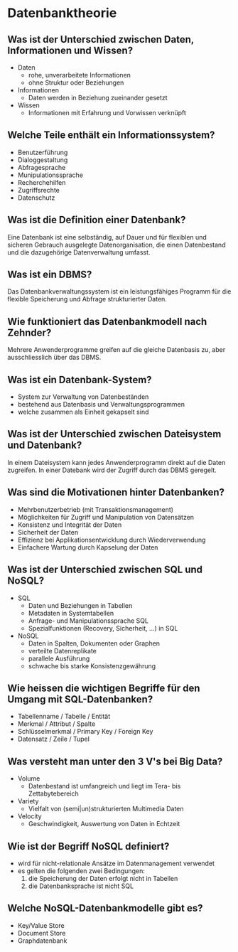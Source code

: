 # Datenbanktheorie

## Was ist der Unterschied zwischen Daten, Informationen und Wissen?
* Daten
    * rohe, unverarbeitete Informationen
    * ohne Struktur oder Beziehungen
* Informationen
    * Daten werden in Beziehung zueinander gesetzt
* Wissen
    * Informationen mit Erfahrung und Vorwissen verknüpft

## Welche Teile enthält ein Informationssystem?
* Benutzerführung
* Dialoggestaltung
* Abfragesprache
* Munipulationssprache
* Recherchehilfen
* Zugriffsrechte
* Datenschutz

## Was ist die Definition einer Datenbank?
Eine Datenbank ist eine selbständig, auf Dauer und für flexiblen
und sicheren Gebrauch ausgelegte Datenorganisation, die einen
Datenbestand und die dazugehörige Datenverwaltung umfasst.

## Was ist ein DBMS?
Das Datenbankverwaltungssystem ist ein leistungsfähiges Programm
für die flexible Speicherung und Abfrage strukturierter Daten.

## Wie funktioniert das Datenbankmodell nach Zehnder?
Mehrere Anwenderprogramme greifen auf die gleiche Datenbasis zu,
aber ausschliesslich über das DBMS.

## Was ist ein Datenbank-System?
 * System zur Verwaltung von Datenbeständen
 * bestehend aus Datenbasis und Verwaltungsprogrammen
 * welche zusammen als Einheit gekapselt sind

## Was ist der Unterschied zwischen Dateisystem und Datenbank?
In einem Dateisystem kann jedes Anwenderprogramm direkt auf die Daten
zugreifen. In einer Datebank wird der Zugriff durch das DBMS geregelt.

## Was sind die Motivationen hinter Datenbanken?
* Mehrbenutzerbetrieb (mit Transaktionsmanagement)
* Möglichkeiten für Zugriff und Manipulation von Datensätzen
* Konsistenz und Integrität der Daten
* Sicherheit der Daten
* Effizienz bei Applikationsentwicklung durch Wiederverwendung
* Einfachere Wartung durch Kapselung der Daten

## Was ist der Unterschied zwischen  SQL und NoSQL?
* SQL
    * Daten und Beziehungen in Tabellen
    * Metadaten in Systemtabellen
    * Anfrage- und Manipulationssprache SQL
    * Spezialfunktionen (Recovery, Sicherheit, ...) in SQL
* NoSQL
    * Daten in Spalten, Dokumenten oder Graphen
    * verteilte Datenreplikate
    * parallele Ausführung
    * schwache bis starke Konsistenzgewährung

## Wie heissen die wichtigen Begriffe für den Umgang mit SQL-Datenbanken?
* Tabellenname / Tabelle / Entität
* Merkmal / Attribut / Spalte
* Schlüsselmerkmal / Primary Key / Foreign Key
* Datensatz / Zeile / Tupel

## Was versteht man unter den 3 V's bei Big Data?
* Volume
    * Datenbestand ist umfangreich und liegt im Tera- bis Zettabytebereich
* Variety
    * Vielfalt von (semi|un)strukturierten Multimedia Daten
* Velocity
    * Geschwindigkeit, Auswertung von Daten in Echtzeit

## Wie ist der Begriff NoSQL definiert?
* wird für nicht-relationale Ansätze im Datenmanagement verwendet
* es gelten die folgenden zwei Bedingungen:
    1. die Speicherung der Daten erfolgt nicht in Tabellen
    2. die Datenbanksprache ist nicht SQL

## Welche NoSQL-Datenbankmodelle gibt es?
* Key/Value Store
* Document Store
* Graphdatenbank

